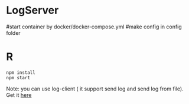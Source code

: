 # LogServer
#start container by docker/docker-compose.yml
#make config in config folder

# R

    npm install
    npm start

Note: you can use log-client ( it support send log and send log from file). Get it [here](https://github.com/tavothuong/log-client)
